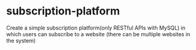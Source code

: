 # subscription-platform
Create a simple subscription platform(only RESTful APIs with MySQL) in which users can subscribe to a website (there can be multiple websites in the system)
